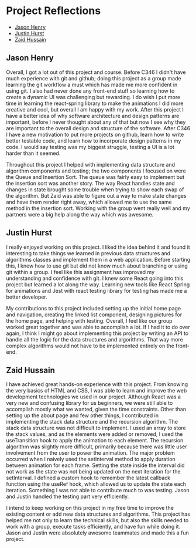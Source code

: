 # Project Reflections
- [Jason Henry](#jason-henry)
- [Justin Hurst](#justin-hurst)
- [Zaid Hussain](#zaid-hussain)

## Jason Henry
Overall, I got a lot out of this project and course. Before C346 I didn't have much experience with git and github; doing this project as a group made learning the git workflow a must which has made me more confident in using git. I also had never done any front-end stuff so learning how to create a dynamic UI was challenging but rewarding. I do wish I put more time in learning the react-spring library to make the animations I did more creative and cool, but overall I am happy with my work. After this project I have a better idea of why software architecture and design patterns are important, before I never thought about any of that but now I see why they are important to the overall design and structure of the software. After C346 I have a new motivation to put more projects on github, learn how to write better testable code, and learn how to incorporate design patterns in my code. I would say testing was my biggest struggle, testing a UI is a lot harder than it seemed. 
 
Throughout this project I helped with implementing data structure and algorithm components and testing; the two components I focused on were the Queue and Insertion Sort. The queue was fairly easy to implement but the insertion sort was another story. The way React handles state and changes in state brought some trouble when trying to show each swap of the algorithm. But Zaid was able to figure out a way to make state changes and have them render right away, which allowed me to use the same method in the insertion sort. Working with the group went really well and my partners were a big help along the way which was awesome. 

## Justin Hurst
I really enjoyed working on this project. I liked the idea behind it and found it interesting to take things we learned in previous data structures and algorithms classes and implement them in a web application. Before starting this, I knew how to use git but did not know much about branching or using git within a group. I feel like this assignment has improved my understanding and confidence with git. I knew some React going into this project but learned a lot along the way. Learning new tools like React Spring for animations and Jest with react testing library for testing has made me a better developer. 

My contributions to this project included setting up the initial home page and navigation, creating the linked list component, designing pictures for the home page, and helping with testing. Overall, I feel like our group worked great together and was able to accomplish a lot. If I had it to do over again, I think I might go about implementing this project by writing an API to handle all the logic for the data structures and algorithms. That way more complex algorithms would not have to be implemented entirely on the front-end. 

## Zaid Hussain
I have achieved great hands-on experience with this project. From knowing the very basics of HTML and CSS, I was able to learn and improve the web development technologies we used in our project. Although React was a very new and confusing library for us beginners, we were still able to accomplish mostly what we wanted, given the time constraints. Other than setting up the about page and few other things, I contributed in implementing the stack data structure and the recursion algorithm. The stack data structure was not difficult to implement. I used an array to store the stack values, and as the elements were added or removed, I used the useTransition hook to apply the animation to each element. The recursion algorithm was slightly more difficult, primarily because there was little user involvement from the user to power the animation. The major problem occurred when I naively used the setInterval method to apply duration between animation for each frame. Setting the state inside the interval did not work as the state was not being updated on the next iteration for the setInterval. I defined a custom hook to remember the latest callback function using the useRef hook, which allowed us to update the state each iteration. Something I was not able to contribute much to was testing. Jason and Justin handled the testing part very efficiently.

I intend to keep working on this project in my free time to improve the existing content or add new data structures and algorithms. This project has helped me not only to learn the technical skills, but also the skills needed to work with a group, execute tasks efficiently, and have fun while doing it. Jason and Justin were absolutely awesome teammates and made this a fun project.
